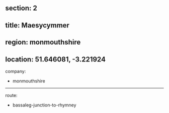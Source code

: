 section: 2
----
title: Maesycymmer
----
region: monmouthshire
----
location: 51.646081, -3.221924
----
company:
- monmouthshire
----
route:
- bassaleg-junction-to-rhymney
